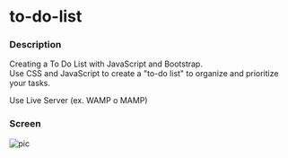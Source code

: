 # to-do-list

### Description
Creating a To Do List with JavaScript and Bootstrap. </br>
Use CSS and JavaScript to create a "to-do list" to organize and prioritize your tasks. </br>

Use Live Server (ex. WAMP o MAMP)


### Screen
![pic](https://user-images.githubusercontent.com/98649610/162702163-9f6f02c9-757c-4dc7-a1e0-b2febaaa3b91.JPG)
